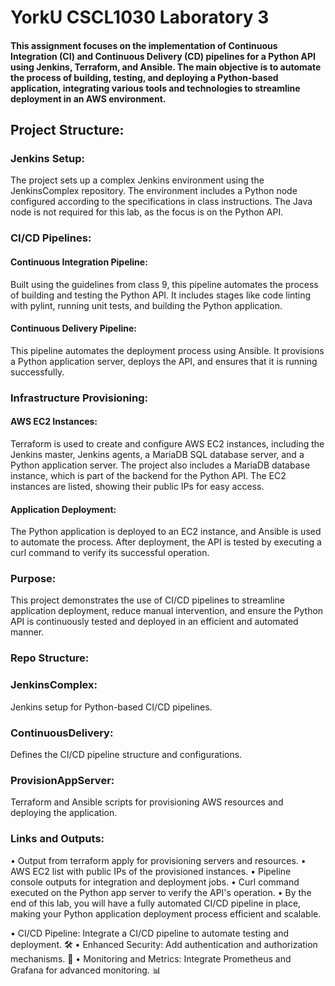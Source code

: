 # YorkU CSCL1030 Laboratory 3

#### This assignment focuses on the implementation of Continuous Integration (CI) and Continuous Delivery (CD) pipelines for a Python API using Jenkins, Terraform, and Ansible. The main objective is to automate the process of building, testing, and deploying a Python-based application, integrating various tools and technologies to streamline deployment in an AWS environment.

## Project Structure:

### Jenkins Setup:
The project sets up a complex Jenkins environment using the JenkinsComplex repository. The environment includes a Python node configured according to the specifications in class instructions. The Java node is not required for this lab, as the focus is on the Python API.

### CI/CD Pipelines:

#### Continuous Integration Pipeline: 
Built using the guidelines from class 9, this pipeline automates the process of building and testing the Python API. It includes stages like code linting with pylint, running unit tests, and building the Python application.
#### Continuous Delivery Pipeline: 
This pipeline automates the deployment process using Ansible. It provisions a Python application server, deploys the API, and ensures that it is running successfully.

### Infrastructure Provisioning:

#### AWS EC2 Instances: 
Terraform is used to create and configure AWS EC2 instances, including the Jenkins master, Jenkins agents, a MariaDB SQL database server, and a Python application server. The project also includes a MariaDB database instance, which is part of the backend for the Python API. The EC2 instances are listed, showing their public IPs for easy access.

#### Application Deployment: 
The Python application is deployed to an EC2 instance, and Ansible is used to automate the process. After deployment, the API is tested by executing a curl command to verify its successful operation.

### Purpose: 
This project demonstrates the use of CI/CD pipelines to streamline application deployment, reduce manual intervention, and ensure the Python API is continuously tested and deployed in an efficient and automated manner.

### Repo Structure:

### JenkinsComplex:
Jenkins setup for Python-based CI/CD pipelines.
### ContinuousDelivery: 
Defines the CI/CD pipeline structure and configurations.
### ProvisionAppServer: 
Terraform and Ansible scripts for provisioning AWS resources and deploying the application.
### Links and Outputs:
• Output from terraform apply for provisioning servers and resources.
• AWS EC2 list with public IPs of the provisioned instances.
• Pipeline console outputs for integration and deployment jobs.
• Curl command executed on the Python app server to verify the API's operation.
• By the end of this lab, you will have a fully automated CI/CD pipeline in place, making your Python application deployment process efficient and scalable.

• CI/CD Pipeline: Integrate a CI/CD pipeline to automate testing and deployment. 🛠️
• Enhanced Security: Add authentication and authorization mechanisms. 🔐
• Monitoring and Metrics: Integrate Prometheus and Grafana for advanced monitoring. 📊
